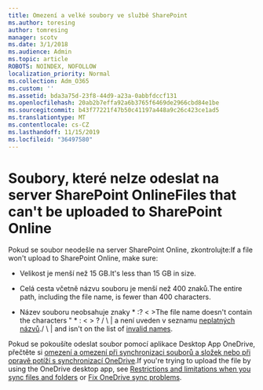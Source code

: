 ```yaml
---
title: Omezení a velké soubory ve službě SharePoint
ms.author: toresing
author: tomresing
manager: scotv
ms.date: 3/1/2018
ms.audience: Admin
ms.topic: article
ROBOTS: NOINDEX, NOFOLLOW
localization_priority: Normal
ms.collection: Adm_O365
ms.custom: ''
ms.assetid: bda3a75d-23f8-44d9-a23a-0abbfdccf131
ms.openlocfilehash: 20ab2b7effa92a6b3765f6469de2966cbd84e1be
ms.sourcegitcommit: b43f77221f47b50c41197a448a9c26c423ce1ad5
ms.translationtype: MT
ms.contentlocale: cs-CZ
ms.lasthandoff: 11/15/2019
ms.locfileid: "36497580"
---
```

# <a name="files-that-cant-be-uploaded-to-sharepoint-online"></a><span data-ttu-id="e7e92-102">Soubory, které nelze odeslat na server SharePoint Online</span><span class="sxs-lookup"><span data-stu-id="e7e92-102">Files that can't be uploaded to SharePoint Online</span></span>

<span data-ttu-id="e7e92-103">Pokud se soubor neodešle na server SharePoint Online, zkontrolujte:</span><span class="sxs-lookup"><span data-stu-id="e7e92-103">If a file won't upload to SharePoint Online, make sure:</span></span>
  
- <span data-ttu-id="e7e92-104">Velikost je menší než 15 GB.</span><span class="sxs-lookup"><span data-stu-id="e7e92-104">It's less than 15 GB in size.</span></span>
    
- <span data-ttu-id="e7e92-105">Celá cesta včetně názvu souboru je menší než 400 znaků.</span><span class="sxs-lookup"><span data-stu-id="e7e92-105">The entire path, including the file name, is fewer than 400 characters.</span></span>
    
- <span data-ttu-id="e7e92-106">Název souboru neobsahuje znaky \* :? \< \></span><span class="sxs-lookup"><span data-stu-id="e7e92-106">The file name doesn't contain the characters " \* : \< \> ?</span></span> <span data-ttu-id="e7e92-107">/ \ | a není uveden v seznamu [neplatných názvů](https://go.microsoft.com/fwlink/?linkid=866430).</span><span class="sxs-lookup"><span data-stu-id="e7e92-107">/ \ | and isn't on the list of [invalid names](https://go.microsoft.com/fwlink/?linkid=866430).</span></span>
    
<span data-ttu-id="e7e92-108">Pokud se pokoušíte odeslat soubor pomocí aplikace Desktop App OneDrive, přečtěte si [omezení a omezení při synchronizaci souborů a složek nebo při](http://go.microsoft.com/fwlink/p/?LinkID=717734) [opravě potíží s synchronizací OneDrive](https://go.microsoft.com/fwlink/?linkid=866431).</span><span class="sxs-lookup"><span data-stu-id="e7e92-108">If you're trying to upload the file by using the OneDrive desktop app, see [Restrictions and limitations when you sync files and folders](http://go.microsoft.com/fwlink/p/?LinkID=717734) or [Fix OneDrive sync problems](https://go.microsoft.com/fwlink/?linkid=866431).</span></span>
  

